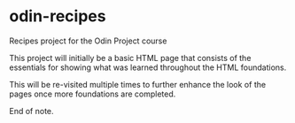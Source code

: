 # odin-recipes
Recipes project for the Odin Project course

This project will initially be a basic HTML page that consists of the essentials for showing what was learned throughout the HTML foundations.

This will be re-visited multiple times to further enhance the look of the pages once more foundations are completed.

End of note.